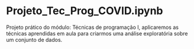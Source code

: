 # Projeto_Tec_Prog_COVID.ipynb
Projeto prático do módulo: Técnicas de programação I, aplicaremos as técnicas aprendidas em aula para criarmos uma análise exploratória sobre um conjunto de dados.
